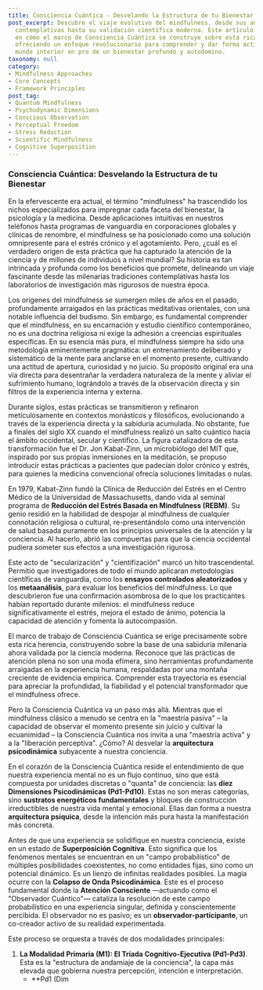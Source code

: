 ```yaml
---
title: Consciencia Cuántica - Desvelando la Estructura de tu Bienestar
post_excerpt: Descubre el viaje evolutivo del mindfulness, desde sus antiguas raíces
  contemplativas hasta su validación científica moderna. Este artículo profundiza
  en cómo el marco de Consciencia Cuántica se construye sobre esta rica historia,
  ofreciendo un enfoque revolucionario para comprender y dar forma activamente a tu
  mundo interior en pro de un bienestar profundo y autodomino.
taxonomy: null
category:
- Mindfulness Approaches
- Core Concepts
- Framework Principles
post_tag:
- Quantum Mindfulness
- Psychodynamic Dimensions
- Conscious Observation
- Perceptual Freedom
- Stress Reduction
- Scientific Mindfulness
- Cognitive Superposition
---
```

### Consciencia Cuántica: Desvelando la Estructura de tu Bienestar

En la efervescente era actual, el término "mindfulness" ha trascendido los nichos especializados para impregnar cada faceta del bienestar, la psicología y la medicina. Desde aplicaciones intuitivas en nuestros teléfonos hasta programas de vanguardia en corporaciones globales y clínicas de renombre, el mindfulness se ha posicionado como una solución omnipresente para el estrés crónico y el agotamiento. Pero, ¿cuál es el verdadero origen de esta práctica que ha capturado la atención de la ciencia y de millones de individuos a nivel mundial? Su historia es tan intrincada y profunda como los beneficios que promete, delineando un viaje fascinante desde las milenarias tradiciones contemplativas hasta los laboratorios de investigación más rigurosos de nuestra época.

Los orígenes del mindfulness se sumergen miles de años en el pasado, profundamente arraigados en las prácticas meditativas orientales, con una notable influencia del budismo. Sin embargo, es fundamental comprender que el mindfulness, en su encarnación y estudio científico contemporáneo, no es una doctrina religiosa ni exige la adhesión a creencias espirituales específicas. En su esencia más pura, el mindfulness siempre ha sido una metodología eminentemente pragmática: un entrenamiento deliberado y sistemático de la mente para anclarse en el momento presente, cultivando una actitud de apertura, curiosidad y no juicio. Su propósito original era una vía directa para desentrañar la verdadera naturaleza de la mente y aliviar el sufrimiento humano, lográndolo a través de la observación directa y sin filtros de la experiencia interna y externa.

Durante siglos, estas prácticas se transmitieron y refinaron meticulosamente en contextos monásticos y filosóficos, evolucionando a través de la experiencia directa y la sabiduría acumulada. No obstante, fue a finales del siglo XX cuando el mindfulness realizó un salto cuántico hacia el ámbito occidental, secular y científico. La figura catalizadora de esta transformación fue el Dr. Jon Kabat-Zinn, un microbiólogo del MIT que, inspirado por sus propias inmersiones en la meditación, se propuso introducir estas prácticas a pacientes que padecían dolor crónico y estrés, para quienes la medicina convencional ofrecía soluciones limitadas o nulas.

En 1979, Kabat-Zinn fundó la Clínica de Reducción del Estrés en el Centro Médico de la Universidad de Massachusetts, dando vida al seminal programa de **Reducción del Estrés Basada en Mindfulness (REBM)**. Su genio residió en la habilidad de despojar al mindfulness de cualquier connotación religiosa o cultural, re-presentándolo como una intervención de salud basada puramente en los principios universales de la atención y la conciencia. Al hacerlo, abrió las compuertas para que la ciencia occidental pudiera someter sus efectos a una investigación rigurosa.

Este acto de "secularización" y "cientifización" marcó un hito trascendental. Permitió que investigadores de todo el mundo aplicaran metodologías científicas de vanguardia, como los **ensayos controlados aleatorizados** y los **metaanálisis**, para evaluar los beneficios del mindfulness. Lo que descubrieron fue una confirmación asombrosa de lo que los practicantes habían reportado durante milenios: el mindfulness reduce significativamente el estrés, mejora el estado de ánimo, potencia la capacidad de atención y fomenta la autocompasión.

El marco de trabajo de Consciencia Cuántica se erige precisamente sobre esta rica herencia, construyendo sobre la base de una sabiduría milenaria ahora validada por la ciencia moderna. Reconoce que las prácticas de atención plena no son una moda efímera, sino herramientas profundamente arraigadas en la experiencia humana, respaldadas por una montaña creciente de evidencia empírica. Comprender esta trayectoria es esencial para apreciar la profundidad, la fiabilidad y el potencial transformador que el mindfulness ofrece.

Pero la Consciencia Cuántica va un paso más allá. Mientras que el mindfulness clásico a menudo se centra en la "maestría pasiva" – la capacidad de observar el momento presente sin juicio y cultivar la ecuanimidad – la Consciencia Cuántica nos invita a una "maestría activa" y a la "liberación perceptiva". ¿Cómo? Al desvelar la **arquitectura psicodinámica** subyacente a nuestra conciencia.

En el corazón de la Consciencia Cuántica reside el entendimiento de que nuestra experiencia mental no es un flujo continuo, sino que está compuesta por unidades discretas o "quanta" de conciencia: las **diez Dimensiones Psicodinámicas (Pd1-Pd10)**. Estas no son meras categorías, sino **sustratos energéticos fundamentales** y bloques de construcción irreductibles de nuestra vida mental y emocional. Ellas dan forma a nuestra **arquitectura psíquica**, desde la intención más pura hasta la manifestación más concreta.

Antes de que una experiencia se solidifique en nuestra conciencia, existe en un estado de **Superposición Cognitiva**. Esto significa que los fenómenos mentales se encuentran en un "campo probabilístico" de múltiples posibilidades coexistentes, no como entidades fijas, sino como un potencial dinámico. Es un lienzo de infinitas realidades posibles. La magia ocurre con la **Colapso de Onda Psicodinámica**. Este es el proceso fundamental donde la **Atención Consciente** —actuando como el "Observador Cuántico"— cataliza la resolución de este campo probabilístico en una experiencia singular, definida y conscientemente percibida. El observador no es pasivo; es un **observador-participante**, un co-creador activo de su realidad experimentada.

Este proceso se orquesta a través de dos modalidades principales:

1.  **La Modalidad Primaria (M1): El Tríada Cognitivo-Ejecutiva (Pd1-Pd3)**. Esta es la "estructura de andamiaje de la conciencia", la capa más elevada que gobierna nuestra percepción, intención e interpretación.
    *   **Pd1 (Dim